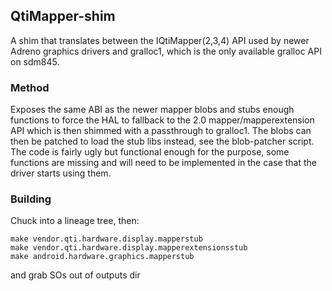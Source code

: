 ## QtiMapper-shim

A shim that translates between the IQtiMapper(2,3,4) API used by newer Adreno graphics drivers and gralloc1, which is the only available gralloc API on sdm845.

### Method

Exposes the same ABI as the newer mapper blobs and stubs enough functions to force the HAL to fallback to the 2.0 mapper/mapperextension API which is then shimmed with a passthrough to gralloc1. The blobs can then be patched to load the stub libs instead, see the blob-patcher script.
The code is fairly ugly but functional enough for the purpose, some functions are missing and will need to be implemented in the case that the driver starts using them.


### Building

Chuck into a lineage tree, then:
```
make vendor.qti.hardware.display.mapperstub
make vendor.qti.hardware.display.mapperextensionsstub
make android.hardware.graphics.mapperstub
```
and grab SOs out of outputs dir
